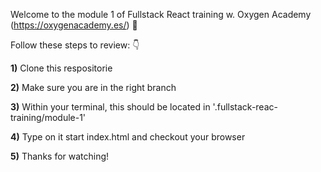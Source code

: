 Welcome to the module 1 of Fullstack React training w. Oxygen Academy (https://oxygenacademy.es/) 👋

Follow these steps to review: 👇

**1)** Clone this respositorie

**2)** Make sure you are in the right branch

**3)** Within your terminal, this should be located in '.fullstack-reac-training/module-1'

**4)** Type on it start index.html and checkout your browser

**5)** Thanks for watching!
